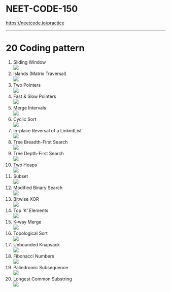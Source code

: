 # NEET-CODE-150
https://neetcode.io/practice
<hr>

# 20 Coding pattern
<ol>
  <li>Sliding Window
    <br>
    <img src="p/pt1.png">
  </li>
  <li>Islands (Matrix Traversal)
    <br>
    <img src="p/pt2.png">
  </li>
  <li>Two Pointers
    <br>
    <img src="p/pt3.png">
  </li>
  <li>Fast & Slow Pointers
  <br>
    <img src="p/pt4.png">
  </li>
  <li>Merge Intervals
  <br>
    <img src="p/pt5.png">
  </li>
  <li>Cyclic Sort
    <br>
    <img src="p/pt6.png">
  </li>
  <li>In-place Reversal of a LinkedList
    <br>
    <img src="p/pt7.png">
  </li>
  <li>Tree Breadth-First Search
    <br>
    <img src="p/pt8.png">
  </li>
  <li>Tree Depth-First Search
    <br>
    <img src="p/pt9.png">
  </li>
  <li>Two Heaps
    <br>
    <img src="p/pt10.png">
  </li>
  <li>Subset
    <br>
    <img src="p/pt11.png">
  </li>
  <li>Modified Binary Search
    <br>
    <img src="p/pt12.png">
  </li>
  <li>Bitwise XOR
    <br>
    <img src="p/pt13.png">
  </li>
  <li>Top ‘K’ Elements
    <br>
    <img src="p/pt14.png">
  </li>
  <li>K-way Merge
    <br>
    <img src="p/pt15.png">
  </li>
  <li>Topological Sort
    <br>
    <img src="p/pt16.png">
  </li>
  <li>Unbounded Knapsack
    <br>
    <img src="p/pt17.png">
  </li>
  <li>Fibonacci Numbers
    <br>
    <img src="p/pt18.png">
  </li>
  <li>Palindromic Subsequence
    <br>
    <img src="p/pt19.png">
  </li>
  <li>Longest Common Substring
    <br>
    <img src="p/pt20.png">
  </li>
</ol>

